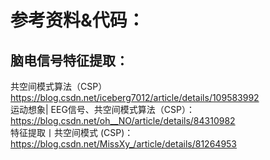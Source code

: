 # 参考资料&代码：
## 脑电信号特征提取：
共空间模式算法（CSP）https://blog.csdn.net/iceberg7012/article/details/109583992  
运动想象| EEG信号、共空间模式算法（CSP）：https://blog.csdn.net/oh__NO/article/details/84310982  
特征提取丨共空间模式 (CSP)：https://blog.csdn.net/MissXy_/article/details/81264953 
